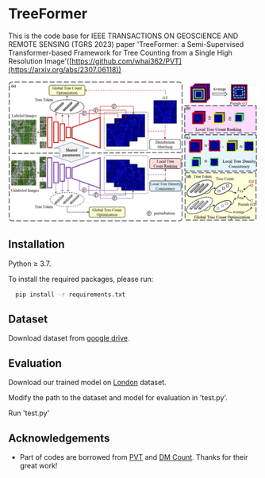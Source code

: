 
# TreeFormer

This is the code base for IEEE TRANSACTIONS ON GEOSCIENCE AND REMOTE SENSING (TGRS 2023) paper 'TreeFormer: a Semi-Supervised Transformer-based Framework for Tree Counting from a Single High Resolution Image'([https://github.com/whai362/PVT](https://arxiv.org/abs/2307.06118))

<img src="sample_imgs/overview.png">

## Installation

Python ≥ 3.7.

To install the required packages, please run:


```bash
  pip install -r requirements.txt
```
    
## Dataset
Download dataset from [google drive](https://drive.google.com/file/d/1288zPMr5Ij7ayk2knFi3_BnLJCDP-8rU/view?usp=sharing).
## Evaluation
Download our trained model on [London](https://drive.google.com/file/d/1hCbLsXi89coM_NsikvjrfxM5eM5vYyv8/view?usp=sharing) dataset.

Modify the path to the dataset and model for evaluation in 'test.py'.

Run 'test.py'
## Acknowledgements

 - Part of codes are borrowed from [PVT](https://github.com/whai362/PVT) and [DM Count](https://github.com/cvlab-stonybrook/DM-Count). Thanks for their great work!
 

